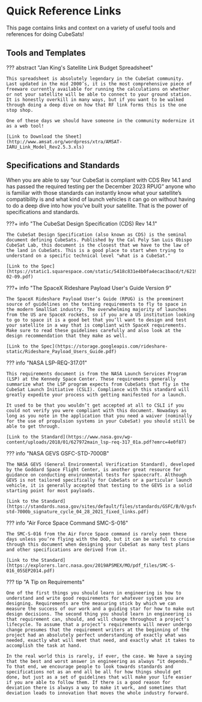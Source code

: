 # Quick Reference Links
This page contains links and context on a variety of useful tools and references for doing CubeSats! 

## Tools and Templates 

??? abstract "Jan King's Satellite Link Budget Spreadsheet" 

    This spreadsheet is absolutely legendary in the CubeSat community. Last updated in the mid 2000’s, it is the most comprehensive piece of freeware currently available for running the calculations on whether or not your satellite will be able to connect to your ground station. It is honestly overkill in many ways, but if you want to be walked through doing a deep dive on how that RF link forms this is the one stop shop. 

    One of these days we should have someone in the community modernize it as a web tool! 

    [Link to Download the Sheet](http://www.amsat.org/wordpress/xtra/AMSAT-IARU_Link_Model_Rev2.5.3.xls)

## Specifications and Standards
When you are able to say “our CubeSat is compliant with CDS Rev 14.1 and has passed the required testing per the December 2023 RPUG” anyone who is familiar with those standards can instantly know what your satellite’s compatibility is and what kind of launch vehicles it can go on without having to do a deep dive into how you’ve built your satellite. That is the power of specifications and standards. 

???+ info "The CubeSat Design Specification (CDS) Rev 14.1"

    The CubeSat Design Specification (also known as CDS) is the seminal document defining CubeSats. Published by the Cal Poly San Luis Obispo CubeSat Lab, this document is the closest that we have to the law of the land in CubeSats. This is a good place to start when trying to understand on a specific technical level "what is a CubeSat."
    
    [Link to the Spec](https://static1.squarespace.com/static/5418c831e4b0fa4ecac1bacd/t/62193b7fc9e72e0053f00910/1645820809779/CDS+REV14_1+2022-02-09.pdf)


???+ info "The SpaceX Rideshare Payload User's Guide Version 9"

    The SpaceX Rideshare Payload User’s Guide (RPUG) is the preeminent source of guidelines on the testing requirements to fly to space in the modern SmallSat industry. The overwhelming majority of launches from the US are SpaceX rockets, so if you are a US institution looking to go to space it is a good bet that you’ll want to design and test your satellite in a way that is compliant with SpaceX requirements. Make sure to read these guidelines carefully and also look at the design recommendation that they make as well. 

    [Link to the Spec](https://storage.googleapis.com/rideshare-static/Rideshare_Payload_Users_Guide.pdf)

??? info "NASA LSP-REQ-317.01"

    This requirements document is from the NASA Launch Services Program (LSP) at the Kennedy Space Center. These requirements generally summarize what the LSP program expects from CubeSats that fly in the CubeSat Launch Initiative (CSLI). Compliance with this standard will greatly expedite your process with getting manifested for a launch.

    It used to be that you wouldn’t get accepted at all to CSLI if you could not verify you were compliant with this document. Nowadays as long as you note in the application that you need a waiver (nominally for the use of propulsion systems in your CubeSat) you should still be able to get through. 

    [Link to the Standard](https://www.nasa.gov/wp-content/uploads/2018/01/627972main_lsp-req-317_01a.pdf?emrc=4e0f87)

??? info "NASA GEVS GSFC-STD-7000B"

    The NASA GEVS (General Environmental Verification Standard), developed by the Goddard Space Flight Center, is another great resource for guidance on conducting environmental tests for spacecraft. Although GEVS is not tailored specifically for CubeSats or a particular launch vehicle, it is generally accepted that testing to the GEVS is a solid starting point for most payloads.

    [Link to the Standard](https://standards.nasa.gov/sites/default/files/standards/GSFC/B/0/gsfc-std-7000b_signature_cycle_04_28_2021_fixed_links.pdf)

??? info "Air Force Space Command SMC-S-016"

    The SMC-S-016 from the Air Force Space command is rarely seen these days unless you’re flying with the DoD, but it can be useful to cruise through this document when designing your CubeSat as many test plans and other specifications are derived from it. 

    [Link to the Standard](https://explorers.larc.nasa.gov/2019APSMEX/MO/pdf_files/SMC-S-016_05SEP2014.pdf)

??? tip "A Tip on Requirements"

    One of the first things you should learn in engineering is how to understand and write good requirements for whatever system you are designing. Requirements are the measuring stick by which we can measure the success of our work and a guiding star for how to make out design decisions. The second thing you should learn in engineering is that requirement can, should, and will change throughout a project’s lifecycle. To assume that a project’s requirements will never undergo change presumes that the requirement writers at the beginning of the project had an absolutely perfect understanding of exactly what was needed, exactly what will meet that need, and exactly what it takes to accomplish the task at hand. 

    In the real world this is rarely, if ever, the case. We have a saying that the best and worst answer in engineering as always “it depends.” To that end, we encourage people to look towards standards and specifications not as an end all be all for how things should get done, but just as a set of guidelines that will make your life easier if you are able to follow them. If there is a good reason for deviation there is always a way to make it work, and sometimes that deviation leads to innovation that moves the whole industry forward. 